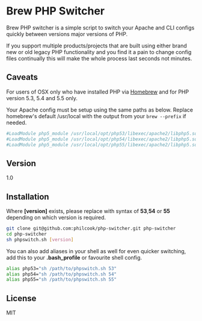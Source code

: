 Brew PHP Switcher
=========

Brew PHP switcher is a simple script to switch your Apache and CLI configs quickly between versions major versions of PHP.

If you support multiple products/projects that are built using either brand new or old legacy PHP functionality and you find it a pain to change config files continually this will make the whole process last seconds not minutes.

Caveats
-------

For users of OSX only who have installed PHP via [Homebrew] and for PHP version 5.3, 5.4 and 5.5 only.

Your Apache config must be setup using the same paths as below. Replace homebrew's default /usr/local with the output from your `brew --prefix` if needed.
```sh
#LoadModule php5_module /usr/local/opt/php53/libexec/apache2/libphp5.so
#LoadModule php5_module /usr/local/opt/php54/libexec/apache2/libphp5.so
#LoadModule php5_module /usr/local/opt/php55/libexec/apache2/libphp5.so
```

Version
----

1.0

Installation
--------------
Where **[version]** exists, please replace with syntax of **53**,**54** or **55** depending on which version is required.

```sh
git clone git@github.com:philcook/php-switcher.git php-switcher
cd php-switcher
sh phpswitch.sh [version]
```

You can also add aliases in your shell as well for even quicker switching, add this to your **.bash_profile** or favourite shell config.

```sh
alias php53="sh /path/to/phpswitch.sh 53"
alias php54="sh /path/to/phpswitch.sh 54"
alias php55="sh /path/to/phpswitch.sh 55"
```

License
----

MIT

[Homebrew]:http://http://brew.sh/
[@p_cook]:http://twitter.com/p_cook
